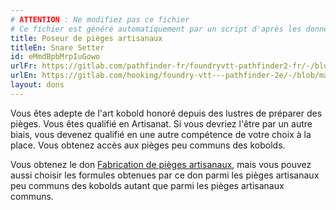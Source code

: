 ```yaml
---
# ATTENTION : Ne modifiez pas ce fichier
# Ce fichier est généré automatiquement par un script d'après les données du module Foundry VTT officiel et de sa traduction
title: Poseur de pièges artisanaux
titleEn: Snare Setter
id: eMmdBpbMrpIuGowo
urlFr: https://gitlab.com/pathfinder-fr/foundryvtt-pathfinder2-fr/-/blob/master/data/feats/eMmdBpbMrpIuGowo.htm
urlEn: https://gitlab.com/hooking/foundry-vtt---pathfinder-2e/-/blob/master/packs/data/feats.db/snare-setter.json
layout: dons
---
```

Vous êtes adepte de l'art kobold honoré depuis des lustres de préparer des pièges. Vous êtes qualifié en Artisanat. Si vous devriez l'être par un autre biais, vous devenez qualifié en une autre compétence de votre choix à la place. Vous obtenez accès aux pièges peu communs des kobolds.

Vous obtenez le don [Fabrication de pièges artisanaux](fabrication-de-pièges-artisanaux.md), mais vous pouvez aussi choisir les formules obtenues par ce don parmi les pièges artisanaux peu communs des kobolds autant que parmi les pièges artisanaux communs.
